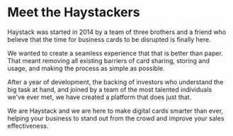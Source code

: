 # Meet the Haystackers

Haystack was started in 2014 by a team of three brothers and a friend who believe that the time for business cards to be disrupted is finally here.

We wanted to create a seamless experience that that is better than paper. That meant removing all existing barriers of card sharing, storing and usage, and making the process as simple as possible. 

After a year of development, the backing of investors who understand the big task at hand, and joined by a team of the most talented individuals we've ever met, we have created a platform that does just that.

We are Haystack and we are here to make digital cards smarter than ever, helping your business to stand out from the crowd and improve your sales effectiveness.